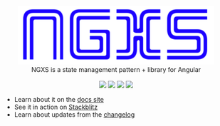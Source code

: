 <p align="center">
  <img src="docs/assets/logo.png">
  <br />
  NGXS is a state management pattern + library for Angular
  <br />
  <br />
  <a href="https://gitter.im/ngxs-community/Lobby"><img src="https://badges.gitter.im/Join%20Chat.svg"></a> <a href="https://badge.fury.io/js/ngxs"><img src="https://badge.fury.io/js/ngxs.svg"></a> <a href="https://codeclimate.com/github/amcdnl/ngxs/maintainability"><img src="https://api.codeclimate.com/v1/badges/8cfd57431e95ce1b994c/maintainability"></a> <a href="https://travis-ci.org/amcdnl/ngxs"><img src="https://travis-ci.org/amcdnl/ngxs.svg?branch=master"></a>
</p>

- Learn about it on the [docs site](https://amcdnl.gitbooks.io/ngxs/content/)
- See it in action on [Stackblitz](https://stackblitz.com/edit/ngxs-simple)
- Learn about updates from the [changelog](CHANGELOG.md)
